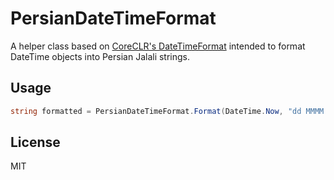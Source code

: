 # PersianDateTimeFormat

A helper class based on [CoreCLR's DateTimeFormat](https://github.com/dotnet/coreclr/blob/master/src/System.Private.CoreLib/shared/System/Globalization/DateTimeFormat.cs) intended to format DateTime objects into Persian Jalali strings.

## Usage

```c#
string formatted = PersianDateTimeFormat.Format(DateTime.Now, "dd MMMM YYYY", true); // ۲۳ آذر ۱۳۹۷
```

## License

MIT

